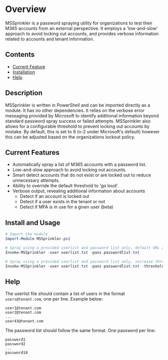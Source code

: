 # Overview

MSSprinkler is a password spraying utility for organizations to test their M365 accounts from an external perspective. It employs a 'low-and-slow' approach to avoid locking out accounts, and provides verbose information related to accounts and tenant information. 

## Contents
- [Current Feature](#current-features)
- [Installation](#install-and-usage)
- [Help](#help)

## Description
MSSprinkler is written in PowerShell and can be imported directly as a module. It has no other dependencies. It relies on the verbose error messaging provided by Microsoft to identify additional information beyond standard password spray success or failed attempts. MSSprinkler also allows for a configurable threshold to prevent locking out accounts by mistake. By default, this is set to 8 (n-2 under Microsoft's default) however this can be adjusted based on the organizations lockout policy.

## Current Features
- Automatically spray a list of M365 accounts with a password list.
- Low-and-slow approach to avoid locking out accounts.
- Smart detect accounts that do not exist or are locked out to reduce unnecessary attempts.
- Ability to override the default threshold to 'go loud'.
- Verbose output, revealing additional information about accounts
  - Detect if an account is locked out
  - Detect if a user exists in the tenant or not
  - Detect if MFA is in use for a given user (beta)

## Install and Usage
```PowerShell
# Import the module
Import-Module MSSprinkler.ps1

# Spray using a provided userlist and password list only, default URL and threshold
Invoke-MSSprinkler -user userlist.txt -pass passwordlist.txt

# Spray using a provided userlist and password list only, increase threshold to 12 attempts on an account per min
Invoke-MSSprinkler -user userlist.txt -pass passwordlist.txt -threshold 12
```

## Help
The userlist file should contain a list of users in the format `users@tenant.com`, one per line. Example below:
```
user1@tenant.com
user2@tenant.com
...
user43@tenant.com
```

The password list should follow the same format. One password per line:
```
password1
password2
...
password10
```
